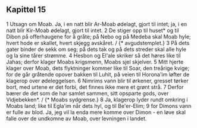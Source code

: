 ## Kapittel 15

1 Utsagn om Moab. Ja, i en natt blir Ar-Moab ødelagt, gjort til intet; ja, i en natt blir Kir-Moab ødelagt, gjort til intet.
2 De stiger opp til huset* og til Dibon på offerhaugene for å gråte; på Nebo og på Medeba skal Moab hyle; hvert hode er skallet, hvert skjegg avskåret. / {* avgudstemplet.}
3 På dets gater binder de sekk om seg; på dets tak og på dets streder skal alle hyle og la sine tårer strømme.
4 Hesbon og El'ale skriker så det høres like til Jahas; derfor klager Moabs krigsmenn, Moabs sjel skjelver.
5 Mitt hjerte klager over Moab, dets flyktninger kommer like til Soar, den treårige kvige; for de går gråtende opover bakken til Luhit, på veien til Horona'im løfter de klagerop over ødeleggelsen.
6 Nimrims vann blir til ørkener, gresset tørker bort, med urtene er det forbi, det finnes ikke mere et grønt strå.
7 Derfor bærer de det som de har samlet sammen, sitt opsparte gods, over Vidjebekken*. / {* Moabs sydgrense.}
8 Ja, klagerop lyder rundt omkring i Moabs land; like til Egla'im når dets hyl, og til Be'er-Elim;
9 for Dimons vann er fulle av blod. Ja, jeg vil la enda mere komme over Dimon - en løve skal falle over de undkomne av Moab, over levningen i landet.
